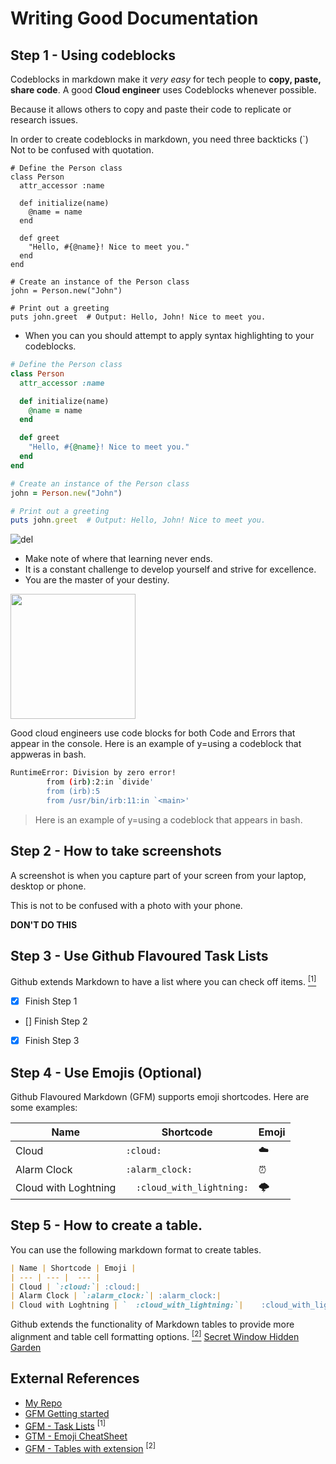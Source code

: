# Writing Good Documentation

## Step 1 - Using codeblocks

Codeblocks in markdown make it *very easy* for tech people to **copy, paste, share code**. 
A good __Cloud engineer__ uses Codeblocks whenever possible.

Because it allows others to copy and paste their code to replicate or research issues.

In order to create codeblocks in markdown, you need three backticks (`)
Not to be confused with quotation.
```
# Define the Person class
class Person
  attr_accessor :name

  def initialize(name)
    @name = name
  end

  def greet
    "Hello, #{@name}! Nice to meet you."
  end
end

# Create an instance of the Person class
john = Person.new("John")

# Print out a greeting
puts john.greet  # Output: Hello, John! Nice to meet you.

```
- When you can you should attempt to apply syntax highlighting to your codeblocks.

```ruby
# Define the Person class
class Person
  attr_accessor :name

  def initialize(name)
    @name = name
  end

  def greet
    "Hello, #{@name}! Nice to meet you."
  end
end

# Create an instance of the Person class
john = Person.new("John")

# Print out a greeting
puts john.greet  # Output: Hello, John! Nice to meet you.

```

![del](https://github.com/SerVErThread/github-docs-example/assets/24904136/dfab5c3c-ae18-4e63-a1a6-51e1f0bcd31f)

- Make note of where that learning never ends.
- It is a constant challenge to develop yourself and strive for excellence.
- You are the master of your destiny.

<img width="200px" src="https://github.com/SerVErThread/github-docs-example/assets/24904136/dfab5c3c-ae18-4e63-a1a6-51e1f0bcd31f" />

Good cloud engineers use code blocks for both Code and Errors that appear in the console.
Here is an example of y=using a codeblock that appweras in bash.

```bash
RuntimeError: Division by zero error!
        from (irb):2:in `divide'
        from (irb):5
        from /usr/bin/irb:11:in `<main>'
```
> Here is an example of y=using a codeblock that appears in bash.

## Step 2 - How to take screenshots

A screenshot is when you capture part of your screen from your laptop, desktop or phone.

This is not to be confused with a photo with your phone.

**DON'T DO THIS**


## Step 3 - Use Github Flavoured Task Lists

Github extends Markdown to have a list where you can check off items.  [<sup>[1]</sup>](#external-references)

- [x] Finish Step 1
- [] Finish Step 2
- [x] Finish Step 3

## Step 4 - Use Emojis (Optional)

Github Flavoured Markdown (GFM) supports emoji shortcodes.
Here are some examples:

| Name | Shortcode | Emoji |
| --- | --- |  --- |
| Cloud | `:cloud:`| :cloud:|
| Alarm Clock | `:alarm_clock:`| :alarm_clock:|
| Cloud with Loghtning | `	:cloud_with_lightning:`|	:cloud_with_lightning:|

## Step 5 - How to create a table.

You can use the following markdown format to create tables.

```md
| Name | Shortcode | Emoji |
| --- | --- |  --- |
| Cloud | `:cloud:`| :cloud:|
| Alarm Clock | `:alarm_clock:`| :alarm_clock:|
| Cloud with Loghtning | `	:cloud_with_lightning:`|	:cloud_with_lightning:|
```
Github extends the functionality of Markdown tables to provide more alignment and table cell formatting options. [<sup>[2]</sup>](#external-references)
[Secret Window Hidden Garden](secret-window/hidden-garden.md)
## External References

- [My Repo](https://github.com/SerVErThread/github-docs-example/edit/main/README.md)
- [GFM Getting started](https://docs.github.com/en/get-started/writing-on-github/getting-started-with-writing-and-formatting-on-github/basic-writing-and-formatting-syntax)
- [GFM - Task Lists](https://docs.github.com/en/get-started/writing-on-github/getting-started-with-writing-and-formatting-on-github/basic-writing-and-formatting-syntax) <sup>[1]</sup>
- [GTM - Emoji CheatSheet](https://github.com/ikatyang/emoji-cheat-sheet)
- [GFM - Tables with extension](https://github.github.com/gfm/#tables-extension-) <sup>[2]</sup>
